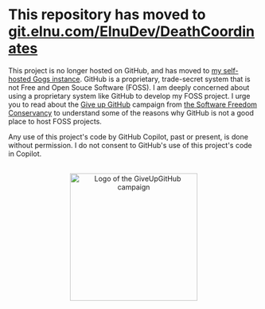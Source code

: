 # This repository has moved to [git.elnu.com/ElnuDev/DeathCoordinates](https://git.elnu.com/ElnuDev/DeathCoordinates)

This project is no longer hosted on GitHub, and has moved to [my self-hosted Gogs instance](https://git.elnu.com/).  GitHub is a proprietary, trade-secret system that is not Free and Open Souce Software (FOSS).  I am deeply concerned about using a proprietary system like GitHub to develop my FOSS project.  I urge you to read about the [Give up GitHub](https://GiveUpGitHub.org) campaign from [the Software Freedom Conservancy](https://sfconservancy.org) to understand some of the reasons why GitHub is not a good place to host FOSS projects.

Any use of this project's code by GitHub Copilot, past or present, is done without permission.  I do not consent to GitHub's use of this project's code in Copilot.

<br>

<div align="center">
<img alt="Logo of the GiveUpGitHub campaign" src="https://sfconservancy.org/img/GiveUpGitHub.png" width="256">
</div>
